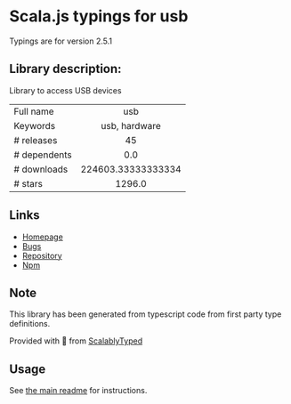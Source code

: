 
# Scala.js typings for usb

Typings are for version 2.5.1

## Library description:
Library to access USB devices

|                    |                 |
| ------------------ | :-------------: |
| Full name          | usb |
| Keywords           | usb, hardware |
| # releases         | 45 |
| # dependents       | 0.0 |
| # downloads        | 224603.33333333334 |
| # stars            | 1296.0 |

## Links
- [Homepage](https://github.com/node-usb/node-usb#readme)
- [Bugs](https://github.com/node-usb/node-usb/issues)
- [Repository](https://github.com/node-usb/node-usb)
- [Npm](https://www.npmjs.com/package/usb)
    


## Note
This library has been generated from typescript code from first party type definitions.

Provided with :purple_heart: from [ScalablyTyped](https://github.com/oyvindberg/ScalablyTyped)

## Usage
See [the main readme](../../readme.md) for instructions.


